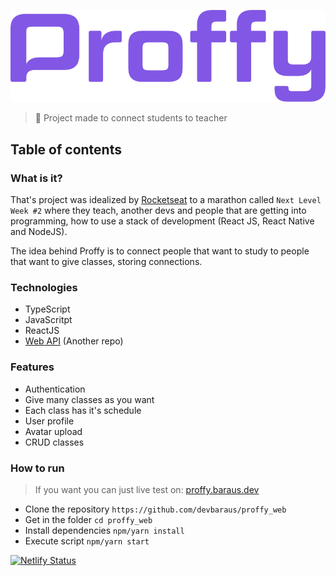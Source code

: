 <p align="center">
  <img src="./src/assets/images/purple-logo.svg" alt="Purple Proffy Logo" />
</p>

> :rocket: Project made to connect students to teacher

## Table of contents


### What is it?
That's project was idealized by [Rocketseat](https://www.rocketseat.com.br) to a marathon called `Next Level Week #2` where they teach, another devs and people that are getting into programming, how to use a stack of development (React JS, React Native and NodeJS).

The idea behind Proffy is to connect people that want to study to people that want to give classes, storing connections. 

### Technologies
- TypeScript
- JavaScritpt
- ReactJS
- [Web API](https://github.com/devbaraus/proffy_server) (Another repo)

### Features
- Authentication
- Give many classes as you want
- Each class has it's schedule
- User profile
- Avatar upload
- CRUD classes

### How to run

> If you want you can just live test on: [proffy.baraus.dev](https://proffy.baraus.dev)

- Clone the repository `https://github.com/devbaraus/proffy_web`
- Get in the folder `cd proffy_web`
- Install dependencies `npm/yarn install`
- Execute script `npm/yarn start`

[![Netlify Status](https://api.netlify.com/api/v1/badges/30d7053b-7ee0-4950-b391-ae6799efea2d/deploy-status)](https://app.netlify.com/sites/wizardly-lalande-b063e6/deploys)
